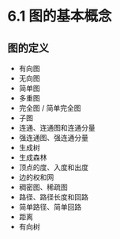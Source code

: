 # 6.1 图的基本概念

## 图的定义

- 有向图
- 无向图
- 简单图
- 多重图
- 完全图 / 简单完全图
- 子图
- 连通、连通图和连通分量
- 强连通图、强连通分量
- 生成树
- 生成森林
- 顶点的度、入度和出度
- 边的权和网
- 稠密图、稀疏图
- 路径、路径长度和回路
- 简单路径、简单回路
- 距离
- 有向树

<!-- ### 习题

### 4【2011】下列关于图的叙述中，正确的是（）

A. 回路是简单路径
B. 存储稀疏图，用邻接矩阵比邻接表更省空间
C. 若有向图中存在拓扑序列，则该图不存在回路 → 仅 C.，A. 错：回路对应路径，简单回路对应简单路径

- 6【2009
- 7【2010】
- 9【2013】

### 15【2017】

### 16 设有无向图 G=(V, E)和 G'(V', E')，若 G'是 G 的生成树，则下列不正确的是

A. G'为 G 的连通分量
B. G'为 G 的无环子图
C. G'为 G 的极小连通子图且 V'=V→ 只有 A. -->
